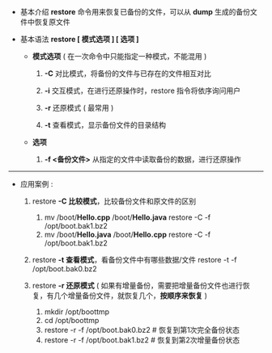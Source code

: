 
- 基本介绍
	**restore** 命令用来恢复已备份的文件，可以从 **dump** 生成的备份文件中恢复原文件

- 基本语法
	**restore \[ 模式选项 ] \[ 选项 ]**
	
	- **模式选项**    ( 在一次命令中只能指定一种模式，不能混用 )
		1. **-C**    对比模式，将备份的文件与已存在的文件相互对比
		
		2. **-i**     交互模式，在进行还原操作时，restore 指令将依序询问用户
		
		3. **-r**     还原模式    ( 最常用 )
		
		4. **-t**     查看模式，显示备份文件的目录结构
	
	- **选项**
		1. **-f <备份文件>**    从指定的文件中读取备份的数据，进行还原操作


---

- 应用案例 : 
	1. restore **-C 比较模式**，比较备份文件和原文件的区别
		1. mv /boot/**Hello.cpp** /boot/**Hello.java**
			restore -C -f /opt/boot.bak1.bz2
		2. mv /boot/**Hello.java** /boot/**Hello.cpp**
			restore -C -f /opt/boot.bak1.bz2
	
	2. restore **-t 查看模式**，看备份文件中有哪些数据/文件
		restore -t -f /opt/boot.bak0.bz2
	
	3. restore **-r 还原模式**
		( 如果有增量备份，需要把增量备份文件也进行恢复，有几个增量备份文件，就恢复几个，**按顺序来恢复** )
		1. mkdir /opt/boottmp
		2. cd /opt/boottmp
		3. restore -r -f /opt/boot.bak0.bz2    # 恢复到第1次完全备份状态
		4. restore -r -f /opt/boot.bak1.bz2    # 恢复到第2次增量备份状态


